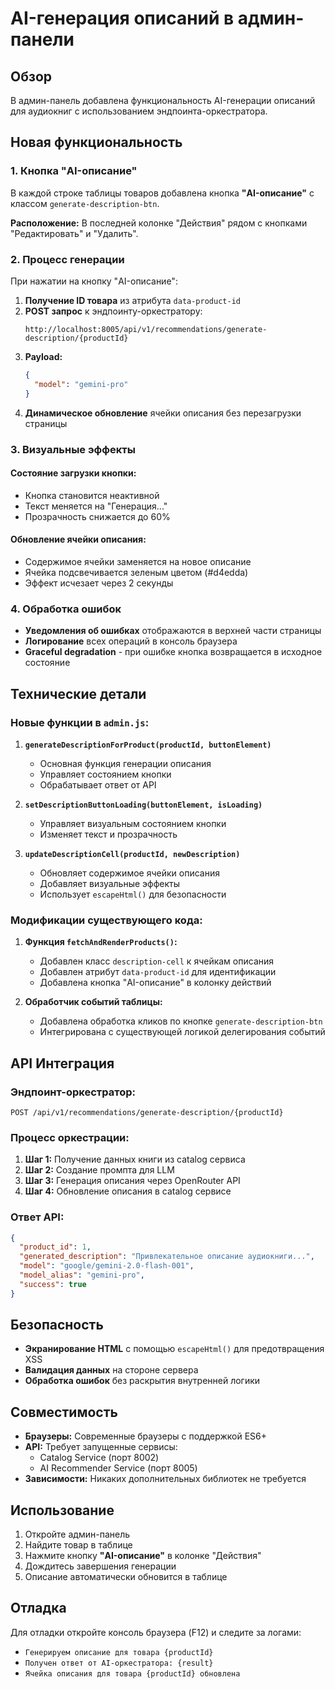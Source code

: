 # AI-генерация описаний в админ-панели

## Обзор

В админ-панель добавлена функциональность AI-генерации описаний для аудиокниг с использованием эндпоинта-оркестратора.

## Новая функциональность

### 1. Кнопка "AI-описание"

В каждой строке таблицы товаров добавлена кнопка **"AI-описание"** с классом `generate-description-btn`.

**Расположение:** В последней колонке "Действия" рядом с кнопками "Редактировать" и "Удалить".

### 2. Процесс генерации

При нажатии на кнопку "AI-описание":

1. **Получение ID товара** из атрибута `data-product-id`
2. **POST запрос** к эндпоинту-оркестратору:
   ```
   http://localhost:8005/api/v1/recommendations/generate-description/{productId}
   ```
3. **Payload:**
   ```json
   {
     "model": "gemini-pro"
   }
   ```
4. **Динамическое обновление** ячейки описания без перезагрузки страницы

### 3. Визуальные эффекты

#### Состояние загрузки кнопки:
- Кнопка становится неактивной
- Текст меняется на "Генерация..."
- Прозрачность снижается до 60%

#### Обновление ячейки описания:
- Содержимое ячейки заменяется на новое описание
- Ячейка подсвечивается зеленым цветом (#d4edda)
- Эффект исчезает через 2 секунды

### 4. Обработка ошибок

- **Уведомления об ошибках** отображаются в верхней части страницы
- **Логирование** всех операций в консоль браузера
- **Graceful degradation** - при ошибке кнопка возвращается в исходное состояние

## Технические детали

### Новые функции в `admin.js`:

1. **`generateDescriptionForProduct(productId, buttonElement)`**
   - Основная функция генерации описания
   - Управляет состоянием кнопки
   - Обрабатывает ответ от API

2. **`setDescriptionButtonLoading(buttonElement, isLoading)`**
   - Управляет визуальным состоянием кнопки
   - Изменяет текст и прозрачность

3. **`updateDescriptionCell(productId, newDescription)`**
   - Обновляет содержимое ячейки описания
   - Добавляет визуальные эффекты
   - Использует `escapeHtml()` для безопасности

### Модификации существующего кода:

1. **Функция `fetchAndRenderProducts()`:**
   - Добавлен класс `description-cell` к ячейкам описания
   - Добавлен атрибут `data-product-id` для идентификации
   - Добавлена кнопка "AI-описание" в колонку действий

2. **Обработчик событий таблицы:**
   - Добавлена обработка кликов по кнопке `generate-description-btn`
   - Интегрирована с существующей логикой делегирования событий

## API Интеграция

### Эндпоинт-оркестратор:
```
POST /api/v1/recommendations/generate-description/{productId}
```

### Процесс оркестрации:
1. **Шаг 1:** Получение данных книги из catalog сервиса
2. **Шаг 2:** Создание промпта для LLM
3. **Шаг 3:** Генерация описания через OpenRouter API
4. **Шаг 4:** Обновление описания в catalog сервисе

### Ответ API:
```json
{
  "product_id": 1,
  "generated_description": "Привлекательное описание аудиокниги...",
  "model": "google/gemini-2.0-flash-001",
  "model_alias": "gemini-pro",
  "success": true
}
```

## Безопасность

- **Экранирование HTML** с помощью `escapeHtml()` для предотвращения XSS
- **Валидация данных** на стороне сервера
- **Обработка ошибок** без раскрытия внутренней логики

## Совместимость

- **Браузеры:** Современные браузеры с поддержкой ES6+
- **API:** Требует запущенные сервисы:
  - Catalog Service (порт 8002)
  - AI Recommender Service (порт 8005)
- **Зависимости:** Никаких дополнительных библиотек не требуется

## Использование

1. Откройте админ-панель
2. Найдите товар в таблице
3. Нажмите кнопку **"AI-описание"** в колонке "Действия"
4. Дождитесь завершения генерации
5. Описание автоматически обновится в таблице

## Отладка

Для отладки откройте консоль браузера (F12) и следите за логами:
- `Генерируем описание для товара {productId}`
- `Получен ответ от AI-оркестратора: {result}`
- `Ячейка описания для товара {productId} обновлена`
